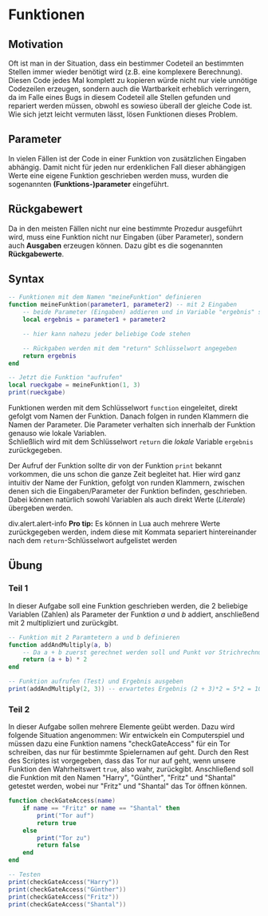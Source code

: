 # Funktionen
## Motivation
Oft ist man in der Situation, dass ein bestimmer Codeteil an bestimmten Stellen immer wieder benötigt wird (z.B. eine komplexere Berechnung).
Diesen Code jedes Mal komplett zu kopieren würde nicht nur viele unnötige Codezeilen erzeugen, sondern auch die Wartbarkeit erheblich verringern, da im Falle eines Bugs in
diesem Codeteil alle Stellen gefunden und repariert werden müssen, obwohl es sowieso überall der gleiche Code ist.   
Wie sich jetzt leicht vermuten lässt, lösen Funktionen dieses Problem.
    
## Parameter
In vielen Fällen ist der Code in einer Funktion von zusätzlichen Eingaben abhängig. Damit nicht für jeden nur erdenklichen Fall dieser abhängigen Werte eine eigene Funktion
geschrieben werden muss, wurden die sogenannten __(Funktions-)parameter__ eingeführt.
    
## Rückgabewert
Da in den meisten Fällen nicht nur eine bestimmte Prozedur ausgeführt wird, muss eine Funktion nicht nur Eingaben (über Parameter), sondern auch __Ausgaben__ erzeugen können.
Dazu gibt es die sogenannten __Rückgabewerte__.

## Syntax
~~~~~~~~~~~~~~~~~~~~~~~~~~~~~~~~~~~~~~~~~~~~~~~~~~~~~~~~~~~~~~~~~~~~lua
-- Funktionen mit dem Namen "meineFunktion" definieren
function meineFunktion(parameter1, parameter2) -- mit 2 Eingaben
    -- beide Parameter (Eingaben) addieren und in Variable "ergebnis" speichern
    local ergebnis = parameter1 + parameter2

    -- hier kann nahezu jeder beliebige Code stehen

    -- Rückgaben werden mit dem "return" Schlüsselwort angegeben
    return ergebnis
end

-- Jetzt die Funktion "aufrufen"
local rueckgabe = meineFunktion(1, 3)
print(rueckgabe)
~~~~~~~~~~~~~~~~~~~~~~~~~~~~~~~~~~~~~~~~~~~~~~~~~~~~~~~~~~~~~~~~~~~~

Funktionen werden mit dem Schlüsselwort `function` eingeleitet, direkt gefolgt vom Namen der Funktion.
Danach folgen in runden Klammern die Namen der Parameter. Die Parameter verhalten sich innerhalb der Funktion genauso wie lokale Variablen.   
Schließlich wird mit dem Schlüsselwort `return` die <i>lokale</i> Variable `ergebnis` zurückgegeben.

Der Aufruf der Funktion sollte dir von der Funktion `print` bekannt vorkommen, die uns schon die ganze Zeit begleitet hat.
Hier wird ganz intuitiv der Name der Funktion, gefolgt von runden Klammern, zwischen denen sich die Eingaben/Parameter der Funktion befinden, geschrieben.
Dabei können natürlich sowohl Variablen als auch direkt Werte (*Literale*) übergeben werden.
    
  div.alert.alert-info
    __Pro tip:__ Es können in Lua auch mehrere Werte zurückgegeben werden, indem diese mit Kommata separiert hintereinander nach dem `return`-Schlüsselwort aufgelistet werden

## Übung
### Teil 1
In dieser Aufgabe soll eine Funktion geschrieben werden, die 2 beliebige Variablen (Zahlen) als Parameter der Funktion *a* und *b* addiert, anschließend mit 2 multipliziert und zurückgibt.

~~~~~~~~~~~~~~~~~~~~~~~~~~~~~~~~~~~~~~~~~~~~~~~~~~~~~~~~~~~~~~~~lua
-- Funktion mit 2 Paramtetern a und b definieren
function addAndMultiply(a, b)
    -- Da a + b zuerst gerechnet werden soll und Punkt vor Strichrechnung gilt, muss a + b geklammert werden
    return (a + b) * 2
end

-- Funktion aufrufen (Test) und Ergebnis ausgeben
print(addAndMultiply(2, 3)) -- erwartetes Ergebnis (2 + 3)*2 = 5*2 = 10
~~~~~~~~~~~~~~~~~~~~~~~~~~~~~~~~~~~~~~~~~~~~~~~~~~~~~~~~~~~~~~~~

### Teil 2
In dieser Aufgabe sollen mehrere Elemente geübt werden. Dazu wird folgende Situation angenommen: Wir entwickeln ein Computerspiel und müssen dazu eine Funktion namens "checkGateAccess" für ein Tor schreiben, das nur für bestimmte Spielernamen auf geht.
Durch den Rest des Scriptes ist vorgegeben, dass das Tor nur auf geht, wenn unsere Funktion den Wahrheitswert `true`, also wahr, zurückgibt.
Anschließend soll die Funktion mit den Namen "Harry", "Günther", "Fritz" und "Shantal" getestet werden, wobei nur "Fritz" und "Shantal" das Tor öffnen können.
  
~~~~~~~~~~~~~~~~~~~~~~~~~~~~~~~~~~~~~~~~~~~~~~~~~~~~~~~~~~~~~~~~lua
function checkGateAccess(name)
    if name == "Fritz" or name == "Shantal" then
        print("Tor auf")
        return true
    else
        print("Tor zu")
        return false
    end
end

-- Testen
print(checkGateAccess("Harry"))
print(checkGateAccess("Günther"))
print(checkGateAccess("Fritz"))
print(checkGateAccess("Shantal"))
~~~~~~~~~~~~~~~~~~~~~~~~~~~~~~~~~~~~~~~~~~~~~~~~~~~~~~~~~~~~~~~~
